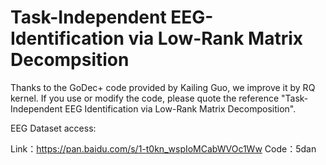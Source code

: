 # Task-Independent EEG-Identification via Low-Rank Matrix Decompsition
Thanks to the GoDec+ code provided by Kailing Guo, we improve it by RQ kernel.
If you use or modify the code, please quote the reference "Task-Independent EEG Identification via Low-Rank
Matrix Decomposition".


EEG Dataset access:

Link：https://pan.baidu.com/s/1-t0kn_wspIoMCabWVOc1Ww      Code：5dan

